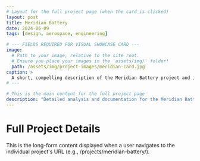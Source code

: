```yaml
---
# Layout for the full project page (when the card is clicked)
layout: post
title: Meridian Battery
date: 2024-06-09
tags: [design, aerospace, engineering]

# --- FIELDS REQUIRED FOR VISUAL SHOWCASE CARD ---
image:
  # Path to your image, relative to the site root.
  # Ensure you place your images in the 'assets/img/' folder!
  path: /assets/img/project-images/meridian-card.jpg 
caption: >
  A short, compelling description of the Meridian Battery project and its core design challenges.
# ---

# This is the main content for the full project page
description: "Detailed analysis and documentation for the Meridian Battery."
---
```


# Full Project Details

This is the long-form content displayed when a user navigates to the individual project's URL (e.g., /projects/meridian-battery/).